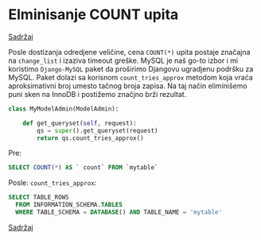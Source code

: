 
# Elminisanje COUNT upita

[Sadržaj](00_sadrzaj.md)

Posle dostizanja odredjene veličine, cena `COUNT(*)` upita postaje značajna na `change_list` i izaziva timeout greške. MySQL je naš go-to izbor i mi koristimo `Django-MySQL` paket da proširimo Djangovu ugradjenu podršku za MySQL. Paket dolazi sa korisnom `count_tries_approx` metodom koja vraća aproksimativni broj umesto tačnog broja zapisa. Na taj način eliminišemo puni sken na InnoDB i postižemo značjno brži rezultat.

```py
class MyModelAdmin(ModelAdmin):

    def get_queryset(self, request):
        qs = super().get_queryset(request)
        return qs.count_tries_approx()
```

Pre:

```sql
SELECT COUNT(*) AS ` count` FROM `mytable`
```

Posle: `count_tries_approx`:

```sql
SELECT TABLE_ROWS
  FROM INFORMATION_SCHEMA.TABLES
  WHERE TABLE_SCHEMA = DATABASE() AND TABLE_NAME = 'mytable'
```

[Sadržaj](00_sadrzaj.md)
